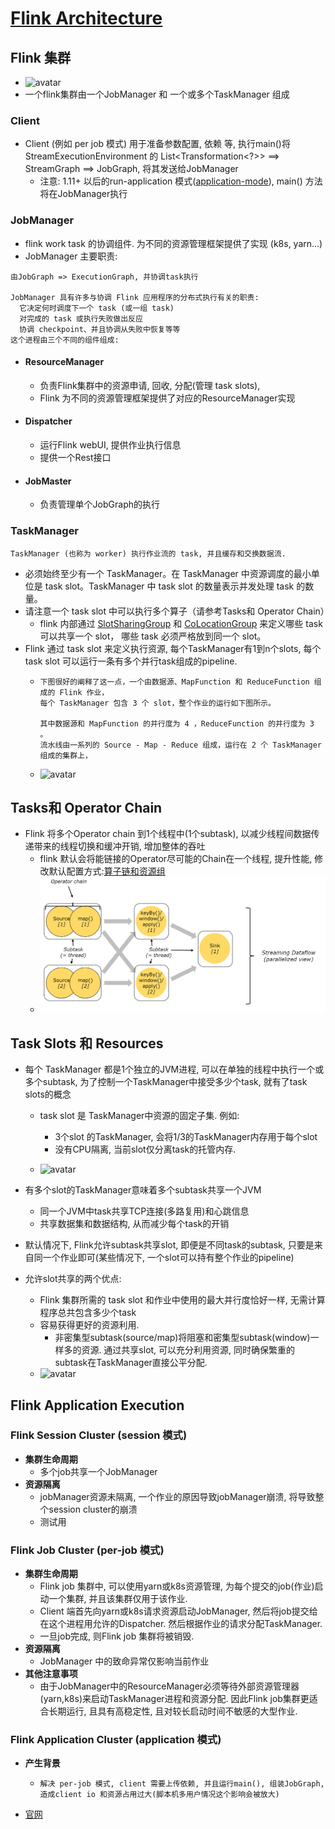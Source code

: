 # [Flink Architecture](https://ci.apache.org/projects/flink/flink-docs-release-1.12/concepts/flink-architecture.html)

## Flink 集群

- ![avatar](https://ci.apache.org/projects/flink/flink-docs-release-1.12/fig/processes.svg)
- 一个flink集群由一个JobManager 和 一个或多个TaskManager 组成

### Client

- Client (例如 per job 模式) 用于准备参数配置, 依赖 等, 执行main()将 StreamExecutionEnvironment 的 List<Transformation<?>> ==> StreamGraph
  ==>
  JobGraph, 将其发送给JobManager
    - 注意: 1.11+ 以后的run-application 模式([application-mode](https://ci.apache.org/projects/flink/flink-docs-release-1.12/zh/deployment/resource-providers/yarn.html#application-mode)), main() 方法将在JobManager执行

### JobManager

- flink work task 的协调组件. 为不同的资源管理框架提供了实现 (k8s, yarn...)
- JobManager 主要职责:

```text
由JobGraph => ExecutionGraph, 并协调task执行

JobManager 具有许多与协调 Flink 应用程序的分布式执行有关的职责:
  它决定何时调度下一个 task (或一组 task)
  对完成的 task 或执行失败做出反应
  协调 checkpoint、并且协调从失败中恢复等等
这个进程由三个不同的组件组成: 
```

- #### **ResourceManager**
    - 负责Flink集群中的资源申请, 回收, 分配(管理 task slots),
    - Flink 为不同的资源管理框架提供了对应的ResourceManager实现
- #### **Dispatcher**
    - 运行Flink webUI, 提供作业执行信息
    - 提供一个Rest接口
- #### **JobMaster**
    - 负责管理单个JobGraph的执行

### TaskManager

```text
TaskManager (也称为 worker) 执行作业流的 task, 并且缓存和交换数据流.
```

- 必须始终至少有一个 TaskManager。在 TaskManager 中资源调度的最小单位是 task slot。TaskManager 中 task slot 的数量表示并发处理 task 的数量。
- 请注意一个 task slot 中可以执行多个算子（请参考Tasks和 Operator Chain）
    - flink 内部通过 [SlotSharingGroup](https://github.com/apache/flink/blob/master//flink-runtime/src/main/java/org/apache/flink/runtime/jobmanager/scheduler/SlotSharingGroup.java) 
      和 [CoLocationGroup](https://github.com/apache/flink/blob/master//flink-runtime/src/main/java/org/apache/flink/runtime/jobmanager/scheduler/CoLocationGroup.java)
      来定义哪些 task 可以共享一个 slot， 哪些 task 必须严格放到同一个 slot。
- Flink 通过 task slot 来定义执行资源, 每个TaskManager有1到n个slots, 
  每个 task slot 可以运行一条有多个并行task组成的pipeline.
    - ```text
      下图很好的阐释了这一点，一个由数据源、MapFunction 和 ReduceFunction 组成的 Flink 作业，
      每个 TaskManager 包含 3 个 slot，整个作业的运行如下图所示。
      
      其中数据源和 MapFunction 的并行度为 4 ，ReduceFunction 的并行度为 3 。
      流水线由一系列的 Source - Map - Reduce 组成，运行在 2 个 TaskManager 组成的集群上，
      ```
    - ![avatar](https://ci.apache.org/projects/flink/flink-docs-release-1.12/fig/slots.svg)


## Tasks和 Operator Chain

- Flink 将多个Operator chain 到1个线程中(1个subtask), 以减少线程间数据传递带来的线程切换和缓冲开销, 增加整体的吞吐
    - flink 默认会将能链接的Operator尽可能的Chain在一个线程, 提升性能,
      修改默认配置方式:[算子链和资源组](https://ci.apache.org/projects/flink/flink-docs-release-1.12/zh/dev/stream/operators/#task-chaining-and-resource-groups)
    - ![avatar](./images/TasksAndOperatorChains.png)

## Task Slots 和 Resources

- 每个 TaskManager 都是1个独立的JVM进程, 可以在单独的线程中执行一个或多个subtask, 为了控制一个TaskManager中接受多少个task, 就有了task slots的概念
    - task slot 是 TaskManager中资源的固定子集. 例如:
        - 3个slot 的TaskManager, 会将1/3的TaskManager内存用于每个slot
        - 没有CPU隔离, 当前slot仅分离task的托管内存.

    - ![avatar](https://ci.apache.org/projects/flink/flink-docs-release-1.12/fig/tasks_slots.svg)
- 有多个slot的TaskManager意味着多个subtask共享一个JVM
    - 同一个JVM中task共享TCP连接(多路复用)和心跳信息
    - 共享数据集和数据结构, 从而减少每个task的开销

- 默认情况下, Flink允许subtask共享slot, 即便是不同task的subtask, 只要是来自同一个作业即可(某些情况下, 一个slot可以持有整个作业的pipeline)
- 允许slot共享的两个优点:
    - Flink 集群所需的 task slot 和作业中使用的最大并行度恰好一样, 无需计算程序总共包含多少个task
    - 容易获得更好的资源利用.
        - 非密集型subtask(source/map)将阻塞和密集型subtask(window)一样多的资源. 通过共享slot, 可以充分利用资源, 同时确保繁重的subtask在TaskManager直接公平分配.
    - ![avatar](https://ci.apache.org/projects/flink/flink-docs-release-1.12/fig/slot_sharing.svg)

## Flink Application Execution

### Flink Session Cluster (session 模式)

- **集群生命周期**
    - 多个job共享一个JobManager
- **资源隔离**
    - jobManager资源未隔离, 一个作业的原因导致jobManager崩溃, 将导致整个session cluster的崩溃
    - 测试用

### Flink Job Cluster (per-job 模式)

- **集群生命周期**
    - Flink job 集群中, 可以使用yarn或k8s资源管理, 为每个提交的job(作业)启动一个集群, 并且该集群仅用于该作业.
    - Client 端首先向yarn或k8s请求资源启动JobManager, 然后将job提交给在这个进程用允许的Dispatcher. 然后根据作业的请求分配TaskManager.
    - 一旦job完成, 则Flink job 集群将被销毁.
- **资源隔离**
    - JobManager 中的致命异常仅影响当前作业
- **其他注意事项**
    - 由于JobManager中的ResourceManager必须等待外部资源管理器(yarn,k8s)来启动TaskManager进程和资源分配. 因此Flink job集群更适合长期运行, 且具有高稳定性,
      且对较长启动时间不敏感的大型作业.

### Flink Application Cluster (application 模式)

- **产生背景**
    - ```text
      解决 per-job 模式, client 需要上传依赖, 并且运行main(), 组装JobGraph, 造成client io 和资源占用过大(脚本机多用户情况这个影响会被放大)
      ```

- [官网](https://ci.apache.org/projects/flink/flink-docs-release-1.12/zh/concepts/flink-architecture.html#flink-application-%E9%9B%86%E7%BE%A4)
